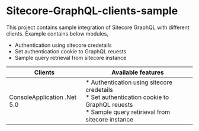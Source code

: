 # Sitecore-GraphQL-clients-sample

This project contains sample integration of Sitecore GraphQL with different clients. Example contains below modules,

* Authentication using sitecore credetails
* Set authentication cookie to GraphQL reuests
* Sample query retrieval from sitecore instance

Clients | Available features 
--- | --- 
ConsoleApplication .Net 5.0 | * Authentication using sitecore credetails <br> * Set authentication cookie to GraphQL reuests <br> * Sample query retirieval from sitecore instance

